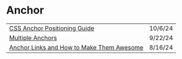 # Anchor

|                                                                                                                              |         |
| ---------------------------------------------------------------------------------------------------------------------------- | ------- |
| [CSS Anchor Positioning Guide](https://css-tricks.com/css-anchor-positioning-guide/?ref=dailydev)                            | 10/6/24 |
| [Multiple Anchors](https://css-tricks.com/multiple-anchors/?ref=dailydev)                                                    | 9/22/24 |
| [Anchor Links and How to Make Them Awesome](https://app.daily.dev/posts/anchor-links-and-how-to-make-them-awesome-fmacx5ckl) | 8/16/24 |
